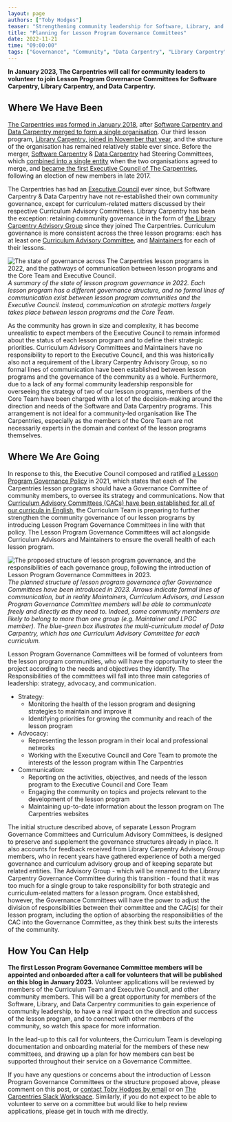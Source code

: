 ```yaml
---
layout: page
authors: ["Toby Hodges"]
teaser: "Strengthening community leadership for Software, Library, and Data Carpentry"
title: "Planning for Lesson Program Governance Committees"
date: 2022-11-21
time: "09:00:00"
tags: ["Governance", "Community", "Data Carpentry", "Library Carpentry", "Software Carpentry"]
---
```


**In January 2023, The Carpentries will call for community leaders to volunteer to join Lesson Program Governance Committees for Software Carpentry, Library Carpentry, and Data Carpentry.**

## Where We Have Been

[The Carpentries was formed in January 2018](https://carpentries.org/about/), after [Software Carpentry and Data Carpentry merged to form a single organisation](https://datacarpentry.org/blog/2017/09/merger).
Our third lesson program, [Library Carpentry, joined in November that year](https://carpentries.org/blog/2018/11/welcoming-library-carpentry/), and the structure of the organisation has remained relatively stable ever since.
Before the merger, [Software Carpentry](https://software-carpentry.org/blog/2017/05/SteeringCommitteeRetreat.html) & [Data Carpentry](https://datacarpentry.org/blog/2017/03/steering-committee-in-person) had Steering Committees, which [combined into a single entity](https://datacarpentry.org/blog/2017/10/call-for-candidates-joint-board) when the two organisations agreed to merge, and [became the first Executive Council of The Carpentries](https://datacarpentry.org/blog/2017/12/exec-council-announce), following an election of new members in late 2017.

The Carpentries has had an [Executive Council](https://carpentries.org/governance/) ever since, but Software Carpentry & Data Carpentry have not re-established their own community governance, except for curriculum-related matters discussed by their respective Curriculum Advisory Committees.
Library Carpentry has been the exception: retaining community governance in the form of [the Library Carpentry Advisory Group](https://librarycarpentry.org/advisory/) since they joined The Carpentries.
Curriculum governance is more consistent across the three lesson programs: each has at least one [Curriculum Advisory Committee](https://docs.carpentries.org/topic_folders/lesson_development/curriculum_advisory_committees.html),
and [Maintainers](https://docs.carpentries.org/topic_folders/maintainers/maintainers.html) for each of their lessons.


![The state of governance across The Carpentries lesson programs in 2022, and the pathways of communication between lesson programs and the Core Team and Executive Council.](https://codimd.carpentries.org/uploads/upload_5c593526928b4a7ff11acf70fb1020ed.png)
_A summary of the state of lesson program governance in 2022. Each lesson program has a different governance structure, and no formal lines of communication exist between lesson program communities and the Executive Council. Instead, communication on strategic matters largely takes place between lesson programs and the Core Team._

As the community has grown in size and complexity, it has become unrealistic to expect members of the Executive Council to remain informed about the status of each lesson program and to define their strategic priorities.
Curriculum Advisory Committees and Maintainers have no responsibility to report to the Executive Council,
and this was historically also not a requirement of the Library Carpentry Advisory Group, so no formal lines of communication have been established between lesson programs and the governance of the community as a whole.
Furthermore, due to a lack of any formal community leadership responsible for overseeing the strategy of two of our lesson programs, members of the Core Team have been charged with a lot of the decision-making around the direction and needs of the Software and Data Carpentry programs.
This arrangement is not ideal for a community-led organisation like The Carpentries, especially as the members of the Core Team are not necessarily experts in the domain and context of the lesson programs themselves.

## Where We Are Going

In response to this, the Executive Council composed and ratified [a Lesson Program Governance Policy](https://docs.carpentries.org/topic_folders/governance/lesson-program-policy.html#lesson-program-governance-policy) in 2021,
which states that each of The Carpentries lesson programs should have a Governance Committee of community members, to oversee its strategy and communications.
Now that [Curriculum Advisory Committees (CACs) have been established for all of our curricula in English](https://carpentries.org/blog/2022/09/announcing-curriculum-advisors/), the Curriculum Team is preparing to further strengthen the community governance of our lesson programs by introducing Lesson Program Governance Committees in line with that policy.
The Lesson Program Governance Committees will act alongside Curriculum Advisors and Maintainers to ensure the overall health of each lesson program.


![The proposed structure of lesson program governance, and the responsibilities of each governance group, following the introduction of Lesson Program Governance Committees in 2023.](https://codimd.carpentries.org/uploads/upload_4fc77ba3d630790beb4977cc1aac30e5.png)
_The planned structure of lesson program governance after Governance Committees have been introduced in 2023. Arrows indicate formal lines of communication, but in reality Maintainers, Curriculum Advisors, and Lesson Program Governance Committee members will be able to communicate freely and directly as they need to. Indeed, some community members are likely to belong to more than one group (e.g. Maintainer and LPGC member). The blue-green box illustrates the multi-curriculum model of Data Carpentry, which has one Curriculum Advisory Committee for each curriculum._

Lesson Program Governance Committees will be formed of volunteers from the lesson program communities, who will have the opportunity to steer the project according to the needs and objectives they identify.
The Responsibilities of the committees will fall into three main categories of leadership: strategy, advocacy, and communication.

* Strategy:
	* Monitoring the health of the lesson program and designing strategies to maintain and improve it
	* Identifying priorities for growing the community and reach of the lesson program
* Advocacy:
	* Representing the lesson program in their local and professional networks
	* Working with the Executive Council and Core Team to promote the interests of the lesson program within The Carpentries
* Communication:
	* Reporting on the activities, objectives, and needs of the lesson program to the Executive Council and Core Team
	* Engaging the community on topics and projects relevant to the development of the lesson program
	* Maintaining up-to-date information about the lesson program on The Carpentries websites

The initial structure described above, of separate Lesson Program Governance Committees and Curriculum Advisory Committees, is designed to preserve and supplement the governance structures already in place.
It also accounts for feedback received from Library Carpentry Advisory Group members, who in recent years have gathered experience of both a merged governance and curriculum advisory group and of keeping separate but related entities.
The Advisory Group - which will be renamed to the Library Carpentry Governance Committee during this transition - found that it was too much for a single group to take responsibility for both strategic and curriculum-related matters for a lesson program.
Once established, however, the Governance Committees will have the power to adjust the division of responsibilities between their committee and the CAC(s) for their lesson program, including the option of absorbing the responsibilities of the CAC into the Governance Committee, as they think best suits the interests of the community.

## How You Can Help

**The first Lesson Program Governance Committee members will be appointed and onboarded after a call for volunteers that will be published on this blog in January 2023.**
Volunteer applications will be reviewed by members of the Curriculum Team and Executive Council, and other community members.
This will be a great opportunity for members of the Software, Library, and Data Carpentry communities to gain experience of community leadership, to have a real impact on the direction and success of the lesson program, and to connect with other members of the community, so watch this space for more information.

In the lead-up to this call for volunteers, the Curriculum Team is developing documentation and onboarding material for the members of these new committees, and drawing up a plan for how members can best be supported throughout their service on a Governance Committee.

If you have any questions or concerns about the introduction of Lesson Program Governance Committees or the structure proposed above, please comment on this post, or [contact Toby Hodges by email](mailto:tobyhodges@carpentries.org) or on [The Carpentries Slack Workspace]({{site.slack_invite}}/). Similarly, if you do not expect to be able to volunteer to serve on a committee but would like to help review applications, please get in touch with me directly.
